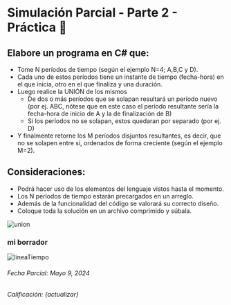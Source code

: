# Simulación Parcial - Parte 2 - Práctica 📜

## Elabore un programa en C# que:

- Tome N períodos de tiempo (según el ejemplo N=4; A,B,C y D).
- Cada uno de estos períodos tiene un instante de tiempo (fecha-hora) en el que inicia, otro en el que finaliza y una duración.
- Luego realice la UNIÓN de los mismos
  - De dos o más períodos que se solapan resultará un período nuevo (por ej. ABC, nótese que en este caso el período resultante sería la fecha-hora de inicio de A y la de finalización de B)
  - Si los períodos no se solapan, estos quedaran por separado (por ej. D)
- Y finalmente retorne los M períodos disjuntos resultantes, es decir, que no se solapen entre sí, ordenados  de forma creciente (según el ejemplo M=2).

## Consideraciones:

- Podrá hacer uso de los elementos del lenguaje vistos hasta el momento.
- Los N períodos de tiempo estarán precargados en un arreglo.
- Además de la funcionalidad del código se valorará su correcto diseño.
- Coloque toda la solución en un archivo comprimido y súbala.

![union](https://github.com/louisrubin/prog3/assets/72027738/949fedee-a51c-4eaa-ae3f-fe78c588cd6a)


### mi borrador

![lineaTiempo](https://github.com/louisrubin/prog3/assets/72027738/e1d7a523-2873-400e-bb47-686068320f37)

###### Fecha Parcial: *Mayo 9, 2024*

###### Calificación: *{actualizar}*
